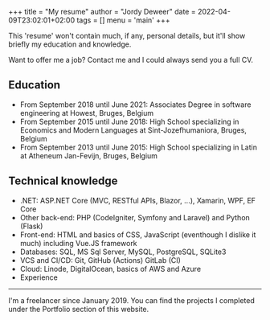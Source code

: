 +++
title = "My resume"
author = "Jordy Deweer"
date = 2022-04-09T23:02:01+02:00
tags = []
menu = 'main'
+++

This 'resume' won't contain much, if any, personal details, but it'll show briefly my education and knowledge.

Want to offer me a job? Contact me and I could always send you a full CV.

## Education
* From September 2018 until June 2021: Associates Degree in software engineering at Howest, Bruges, Belgium
* From September 2015 until June 2018: High School specializing in Economics and Modern Languages at Sint-Jozefhumaniora, Bruges, Belgium
* From September 2013 until June 2015: High School specializing in Latin at Atheneum Jan-Fevijn, Bruges, Belgium

## Technical knowledge
* .NET: ASP.NET Core (MVC, RESTful APIs, Blazor, ...), Xamarin, WPF, EF Core
* Other back-end: PHP (CodeIgniter, Symfony and Laravel) and Python (Flask)
* Front-end: HTML and basics of CSS, JavaScript (eventhough I dislike it much) including Vue.JS framework
* Databases: SQL, MS Sql Server, MySQL, PostgreSQL, SQLite3
* VCS and CI/CD: Git, GitHub (Actions) GitLab (CI)
* Cloud: Linode, DigitalOcean, basics of AWS and Azure
* Experience

<hr />

I'm a freelancer since January 2019. You can find the projects I completed under the Portfolio section of this website.